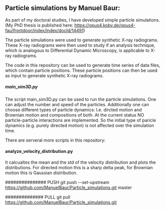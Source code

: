Particle simulations by Manuel Baur:
----------------------------------------------------------

As part of my doctoral studies, I have developed simple particle simulations.
(My PhD thesis is published here: https://opus4.kobv.de/opus4-fau/frontdoor/index/index/docId/14491)

The particle simulations were used to generate synthetic X-ray radiograms.
These X-ray radiograms were then used to study if an analysis technique,
which is analogous to Differential Dynamic Microscopy, 
is applicable to X-ray radiograms.

The code in this repository can be used to generate time series of data files, 
which contain particle positions.
These particle positions can then be used as input to generate synthetic X-ray radiograms. 

##### main_sim3D.py 
The script main_sim3D.py can be used to run the particle simulations.
One can adjust the number and speed of the particles.
Additionally one can choose different types of particle dynamics: 
I.e. dircted motion and Brownian motion and compositions of both.
At the current status NO particle-particle interactions are implemented.
So the initial type of paricle dynamics (e.g. purely directed motion) 
is not affected over the simulation time.

There are serveral more scripts in this repository:

#### analyze_velocity_distribution.py
It calcualtes the mean and the std of the velocity distribution and
plots the distributions.
For directed motion this is a sharp delta peak, 
for Brownian motion this is Gaussian distribution. 



############### PUSH
git push --set-upstream https://github.com/ManuelBaur/Particle_simulations.git master


############## PULL
git pull https://github.com/ManuelBaur/Particle_simulations.git

